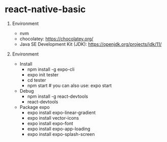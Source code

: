# react-native-basic


1. Environment
   - nvm
   - chocolatey: https://chocolatey.org/
   - Java SE Development Kit (JDK): https://openjdk.org/projects/jdk/11/

2. Environment
   - Install
     - npm install -g expo-cli
     - expo init tester
     - cd tester
     - npm start # you can also use: expo start
   - Debug
     - npm install -g react-devtools
     - react-devtools
   - Package expo
     - expo install expo-linear-gradient
     - expo install vector-icons
     - expo install expo-font
     - expo install expo-app-loading
     - expo install expo-splash-screen

